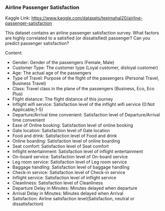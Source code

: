 ### Airline Passenger Satisfaction

Kaggle Link:  https://www.kaggle.com/datasets/teejmahal20/airline-passenger-satisfaction

This dataset contains an airline passenger satisfaction survey. What factors are highly correlated to a satisfied (or dissatisfied) passenger? Can you predict passenger satisfaction?

Content:
* Gender: Gender of the passengers (Female, Male)
* Customer Type: The customer type (Loyal customer, disloyal customer)
* Age: The actual age of the passengers
* Type of Travel: Purpose of the flight of the passengers (Personal Travel, Business Travel)
* Class: Travel class in the plane of the passengers (Business, Eco, Eco Plus)
* Flight distance: The flight distance of this journey
* Inflight wifi service: Satisfaction level of the inflight wifi service (0:Not Applicable;1-5)
* Departure/Arrival time convenient: Satisfaction level of Departure/Arrival time convenient
* Ease of Online booking: Satisfaction level of online booking
* Gate location: Satisfaction level of Gate location
* Food and drink: Satisfaction level of Food and drink
* Online boarding: Satisfaction level of online boarding
* Seat comfort: Satisfaction level of Seat comfort
* Inflight entertainment: Satisfaction level of inflight entertainment
* On-board service: Satisfaction level of On-board service
* Leg room service: Satisfaction level of Leg room service
* Baggage handling: Satisfaction level of baggage handling
* Check-in service: Satisfaction level of Check-in service
* Inflight service: Satisfaction level of inflight service
* Cleanliness: Satisfaction level of Cleanliness
* Departure Delay in Minutes: Minutes delayed when departure
* Arrival Delay in Minutes: Minutes delayed when Arrival
* Satisfaction: Airline satisfaction level(Satisfaction, neutral or dissatisfaction)
